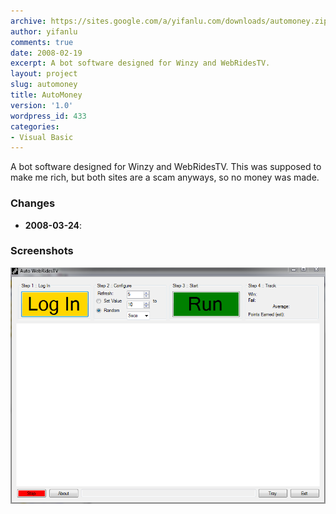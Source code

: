 ```yaml
---
archive: https://sites.google.com/a/yifanlu.com/downloads/automoney.zip
author: yifanlu
comments: true
date: 2008-02-19
excerpt: A bot software designed for Winzy and WebRidesTV.
layout: project
slug: automoney
title: AutoMoney
version: '1.0'
wordpress_id: 433
categories:
- Visual Basic
---
```


A bot software designed for Winzy and WebRidesTV. This was supposed to make me rich, but both sites are a scam anyways, so no money was made.

### Changes

* **2008-03-24**: 

### Screenshots

![Screen 0](/images/2012/01/automoney_screen.png)

